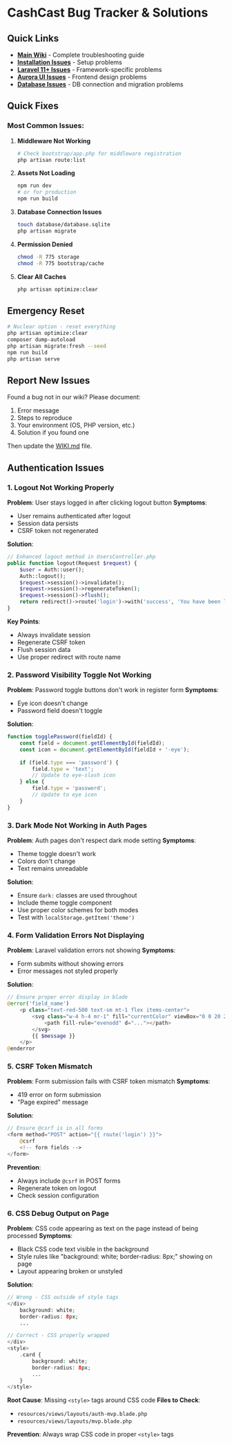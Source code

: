 # CashCast Bug Tracker & Solutions

## Quick Links

- **[Main Wiki](WIKI.md)** - Complete troubleshooting guide
- **[Installation Issues](WIKI.md#common-installation-issues)** - Setup problems
- **[Laravel 11+ Issues](WIKI.md#laravel-11-specific-issues)** - Framework-specific problems
- **[Aurora UI Issues](WIKI.md#aurora-ui-system-issues)** - Frontend design problems
- **[Database Issues](WIKI.md#database-issues)** - DB connection and migration problems

## Quick Fixes

### Most Common Issues:

1. **Middleware Not Working**
   ```bash
   # Check bootstrap/app.php for middleware registration
   php artisan route:list
   ```

2. **Assets Not Loading**
   ```bash
   npm run dev
   # or for production
   npm run build
   ```

3. **Database Connection Issues**
   ```bash
   touch database/database.sqlite
   php artisan migrate
   ```

4. **Permission Denied**
   ```bash
   chmod -R 775 storage
   chmod -R 775 bootstrap/cache
   ```

5. **Clear All Caches**
   ```bash
   php artisan optimize:clear
   ```

## Emergency Reset

```bash
# Nuclear option - reset everything
php artisan optimize:clear
composer dump-autoload
php artisan migrate:fresh --seed
npm run build
php artisan serve
```

## Report New Issues

Found a bug not in our wiki? Please document:
1. Error message
2. Steps to reproduce
3. Your environment (OS, PHP version, etc.)
4. Solution if you found one

Then update the [WIKI.md](WIKI.md) file.

## Authentication Issues

### 1. Logout Not Working Properly

**Problem**: User stays logged in after clicking logout button
**Symptoms**:
- User remains authenticated after logout
- Session data persists
- CSRF token not regenerated

**Solution**:
```php
// Enhanced logout method in UsersController.php
public function logout(Request $request) {
    $user = Auth::user();
    Auth::logout();
    $request->session()->invalidate();
    $request->session()->regenerateToken();
    $request->session()->flush();
    return redirect()->route('login')->with('success', 'You have been logged out successfully.');
}
```

**Key Points**:
- Always invalidate session
- Regenerate CSRF token
- Flush session data
- Use proper redirect with route name

### 2. Password Visibility Toggle Not Working

**Problem**: Password toggle buttons don't work in register form
**Symptoms**:
- Eye icon doesn't change
- Password field doesn't toggle

**Solution**:
```javascript
function togglePassword(fieldId) {
    const field = document.getElementById(fieldId);
    const icon = document.getElementById(fieldId + '-eye');
    
    if (field.type === 'password') {
        field.type = 'text';
        // Update to eye-slash icon
    } else {
        field.type = 'password';
        // Update to eye icon
    }
}
```

### 3. Dark Mode Not Working in Auth Pages

**Problem**: Auth pages don't respect dark mode setting
**Symptoms**:
- Theme toggle doesn't work
- Colors don't change
- Text remains unreadable

**Solution**:
- Ensure `dark:` classes are used throughout
- Include theme toggle component
- Use proper color schemes for both modes
- Test with `localStorage.getItem('theme')`

### 4. Form Validation Errors Not Displaying

**Problem**: Laravel validation errors not showing
**Symptoms**:
- Form submits without showing errors
- Error messages not styled properly

**Solution**:
```php
// Ensure proper error display in blade
@error('field_name')
    <p class="text-red-500 text-sm mt-1 flex items-center">
        <svg class="w-4 h-4 mr-1" fill="currentColor" viewBox="0 0 20 20">
            <path fill-rule="evenodd" d="..."></path>
        </svg>
        {{ $message }}
    </p>
@enderror
```

### 5. CSRF Token Mismatch

**Problem**: Form submission fails with CSRF token mismatch
**Symptoms**:
- 419 error on form submission
- "Page expired" message

**Solution**:
```php
// Ensure @csrf is in all forms
<form method="POST" action="{{ route('login') }}">
    @csrf
    <!-- form fields -->
</form>
```

**Prevention**:
- Always include `@csrf` in POST forms
- Regenerate token on logout
- Check session configuration

### 6. CSS Debug Output on Page

**Problem**: CSS code appearing as text on the page instead of being processed
**Symptoms**:
- Black CSS code text visible in the background
- Style rules like "background: white; border-radius: 8px;" showing on page
- Layout appearing broken or unstyled

**Solution**:
```php
// Wrong - CSS outside of style tags
</div>
    background: white;
    border-radius: 8px;
    ...

// Correct - CSS properly wrapped
</div>
<style>
    .card {
        background: white;
        border-radius: 8px;
        ...
    }
</style>
```

**Root Cause**: Missing `<style>` tags around CSS code
**Files to Check**:
- `resources/views/layouts/auth-mvp.blade.php`
- `resources/views/layouts/mvp.blade.php`

**Prevention**: Always wrap CSS code in proper `<style>` tags
